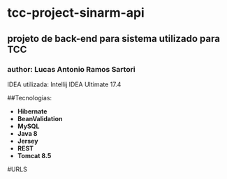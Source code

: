 # tcc-project-sinarm-api

## projeto de back-end para sistema utilizado para TCC

### author: Lucas Antonio Ramos Sartori

IDEA utilizada: Intellij IDEA Ultimate 17.4

##Tecnologias:
+ **Hibernate**
+ **BeanValidation**
+ **MySQL**
+ **Java 8**
+ **Jersey**
+ **REST**
+ **Tomcat 8.5**

#URLS
